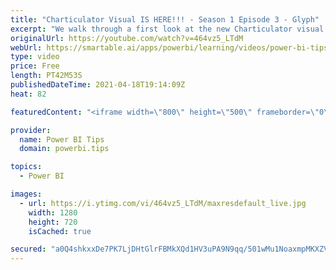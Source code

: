 ```yaml
---
title: "Charticulator Visual IS HERE!!! - Season 1 Episode 3 - Glyph"
excerpt: "We walk through a first look at the new Charticulator visual from Microsoft Power BI team.    This video we are exploring the Glyph  Official blog post about the visual: https://powerbi.microsoft.com/en-us/blog/announcing-the-new-charticulator-visual-public-preview/  Visit the early version of Charticulator:"
originalUrl: https://youtube.com/watch?v=464vz5_LTdM
webUrl: https://smartable.ai/apps/powerbi/learning/videos/power-bi-tips-charticulator-visual-is-here-season-1-episode-3-glyph/
type: video
price: Free
length: PT42M53S
publishedDateTime: 2021-04-18T19:14:09Z
heat: 82

featuredContent: "<iframe width=\"800\" height=\"500\" frameborder=\"0\" src=\"https://www.youtube.com/embed/464vz5_LTdM\" allow=\"accelerometer; autoplay; encrypted-media; gyroscope; picture-in-picture\" allowfullscreen></iframe>"

provider:
  name: Power BI Tips
  domain: powerbi.tips

topics:
  - Power BI

images:
  - url: https://i.ytimg.com/vi/464vz5_LTdM/maxresdefault_live.jpg
    width: 1280
    height: 720
    isCached: true

secured: "a0Q4shkxxDe7PK7LjDHtGlrFBMkXQd1HV3uPA9N9qq/501wMu1NoaxmpMKXZVjNotPBjUitzS1WQefG+cgmiOuRc5PU/C/5a9PkK8ypHo9OQyMNwmwL5YqXQZcQP051aD3sGMT9QrO8JlqeRYq/S7knC9pDSgurKsuV0fg5bf0KUq2TNIH8YmOdR5U7gLwa3mad+vQdFvyDdEMQpldzP3UgmosbaV0rbtk0kFmPV/ytvHEdj78BIeADOHPp9p8tX49KJQaDfVL0fiPhh2PpEIiloIGaf9xlwFucH4d0pnZjmkuqw1t/RYd58Fx3lRYEXlc0CO47iZkU9PYXzcTLs5PuKcmXf9Fel/lGafjfoFg28PvjBXX9F2Mvk2uyAuY3S18V+p7WaDSS7Fl9kSA5izIxwjC60dlE+LQ/k7QqFvFw=;TGz+uXR9i1TmWXi9g/4zbw=="
---
```


